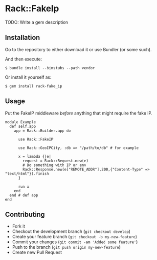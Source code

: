 # Rack::FakeIp

TODO: Write a gem description

## Installation

Go to the repository to either download it or use Bundler (or some such).

And then execute:

    $ bundle install --binstubs --path vendor

Or install it yourself as:

    $ gem install rack-fake_ip

## Usage

Put the FakeIP middleware _before_ anything that might require the fake IP.

    module Example
      def self.app
        app = Rack::Builder.app do
        
          use Rack::FakeIP
          
          use Rack::GeoIPCity, :db => "/path/to/db" # for example

          x = lambda {|e|
            request = Rack::Request.new(e)
            # Do something with IP or env
            Rack::Response.new(e["REMOTE_ADDR"],200,{"Content-Type" => "text/html"}).finish
          }

          run x
        end
      end # def app
    end


## Contributing

* Fork it
* Checkout the development branch (`git checkout develop`)
* Create your feature branch (`git checkout -b my-new-feature`)
* Commit your changes (`git commit -am 'Added some feature'`)
* Push to the branch (`git push origin my-new-feature`)
* Create new Pull Request
